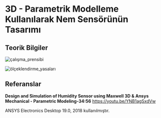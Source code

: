 # 3D - Parametrik Modelleme Kullanılarak Nem Sensörünün Tasarımı

## Teorik Bilgiler

![çalışma_prensibi](https://github.com/dagaca/Ansys-Maxwell-Portfolio/assets/80363244/b3129389-cb94-42d3-8e8a-930e4a79bce2)

![ölçeklendirme_yasaları](https://github.com/dagaca/Ansys-Maxwell-Portfolio/assets/80363244/c181f3bd-9de3-45bb-bf28-6420f61f2b1a)

## Referanslar
**Design and Simulation of Humidity Sensor using Maxwell 3D & Ansys Mechanical - Parametric Modeling-34:56**
https://youtu.be/YNB1agSxdVw 

ANSYS Electronics Desktop 19.0, 2018 kullanılmıştır.
